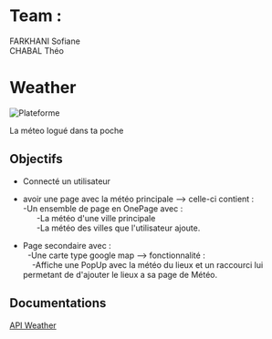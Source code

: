 # Team :
FARKHANI Sofiane  
CHABAL Théo

# Weather
![Plateforme](https://img.shields.io/badge/iOS-000000?style=for-the-badge&logo=ios&logoColor=white)  
  
La méteo logué dans ta poche

## Objectifs

- Connecté un utilisateur   
- avoir une page avec la météo principale --> celle-ci contient :  
    -Un ensemble de page en OnePage avec :  
      -La météo d'une ville principale   
      -La météo des villes que l'utilisateur ajoute. 
      
- Page secondaire avec :   
      -Une carte type google map --> fonctionnalité :  
          -Affiche une PopUp avec la météo du lieux et un raccourci lui permetant de d'ajouter le lieux a sa page de Météo. 

## Documentations
[API Weather](https://weather.com/swagger-docs/ui/sun/v1/sunV1DailyForecast.json)


